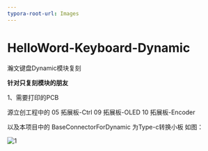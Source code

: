 ```yaml
---
typora-root-url: Images
---
```


# HelloWord-Keyboard-Dynamic
 瀚文键盘Dynamic模块复刻

****针对只复刻模块的朋友****

1、需要打印的PCB

源立创工程中的   05 拓展板-Ctrl        09 拓展板-OLED      10 拓展板-Encoder

以及本项目中的 BaseConnectorForDynamic  为Type-c转换小板  如图：

![1](/../README/1.jpg)
